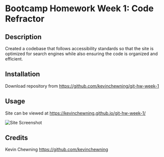 # Bootcamp Homework Week 1: Code Refractor

## Description

Created a codebase that follows accessibility standards so that the site is optimized for search engines while also ensuring the code is organized and efficient.

## Installation

Download repository from https://github.com/kevinchewning/git-hw-week-1

## Usage

Site can be viewed at https://kevinchewning.github.io/git-hw-week-1/

![Site Screenshot](horiseon-screenshot.png)

## Credits

Kevin Chewning https://github.com/kevinchewning